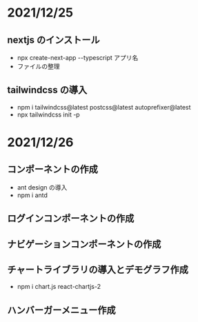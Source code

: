 # 2021/12/25

## nextjs のインストール

- npx create-next-app --typescript アプリ名
- ファイルの整理

## tailwindcss の導入

- npm i tailwindcss@latest postcss@latest autoprefixer@latest
- npx tailwindcss init -p

# 2021/12/26

## コンポーネントの作成

- ant design の導入
- npm i antd

## ログインコンポーネントの作成

## ナビゲーションコンポーネントの作成

## チャートライブラリの導入とデモグラフ作成

- npm i chart.js react-chartjs-2

## ハンバーガーメニュー作成
